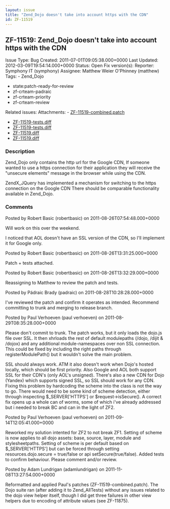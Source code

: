 ```yaml
---
layout: issue
title: "Zend_Dojo doesn't take into account https with the CDN"
id: ZF-11519
---
```


ZF-11519: Zend\_Dojo doesn't take into account https with the CDN
-----------------------------------------------------------------

 Issue Type: Bug Created: 2011-07-01T09:05:38.000+0000 Last Updated: 2012-03-09T19:54:14.000+0000 Status: Open Fix version(s): 
 Reporter:  Symphony IT (symphony)  Assignee:  Matthew Weier O'Phinney (matthew)  Tags: - Zend\_Dojo
- state:patch-ready-for-review
- zf-crteam-padraic
- zf-crteam-priority
- zf-crteam-review
 
 Related issues: 
 Attachments: - [ZF-11519-combined.patch](/issues/secure/attachment/14727/ZF-11519-combined.patch)
- [ZF-11519-tests.diff](/issues/secure/attachment/14644/ZF-11519-tests.diff)
- [ZF-11519-tests.diff](/issues/secure/attachment/14621/ZF-11519-tests.diff)
- [ZF-11519.diff](/issues/secure/attachment/14643/ZF-11519.diff)
- [ZF-11519.diff](/issues/secure/attachment/14620/ZF-11519.diff)
 
### Description

Zend\_Dojo only contains the http url for the Google CDN, If someone wanted to use a https connection for their application they will receive the "unsecure elements" message in the browser while using the CDN.

ZendX\_JQuery has implemented a mechanism for switching to the https connection on the Google CDN There should be comparable functionality available in Zend\_Dojo.

 

 

### Comments

Posted by Robert Basic (robertbasic) on 2011-08-26T07:54:48.000+0000

Will work on this over the weekend.

I noticed that AOL doesn't have an SSL version of the CDN, so I'll implement it for Google only.

 

 

Posted by Robert Basic (robertbasic) on 2011-08-26T13:31:25.000+0000

Patch + tests attached.

 

 

Posted by Robert Basic (robertbasic) on 2011-08-26T13:32:29.000+0000

Reassigning to Matthew to review the patch and tests.

 

 

Posted by Pádraic Brady (padraic) on 2011-08-28T10:28:28.000+0000

I've reviewed the patch and confirm it operates as intended. Recommend committing to trunk and merging to release branch.

 

 

Posted by Paul Verhoeven (paul verhoeven) on 2011-08-29T08:35:28.000+0000

Please don't commit to trunk. The patch works, but it only loads the dojo.js file over SSL. It then xhrloads the rest of default modulepaths (/dojo, /dijit & /dojox) and any additional module-namespaces over non SSL connection. This could be fixed by including the right paths through registerModulePath() but it wouldn't solve the main problem.

SSL should always work. ATM it also doesn't work when Dojo's hosted locally, which should be first priority. Also Google and AOL both support SSL for their CDN's (only AOL's unsigned). There's also a new CDN for Dojo (Yandex) which supports signed SSL, so SSL should work for any CDN. Fixing this problem by hardcoding the scheme into the class is not the way to go. There would need to be some kind of scheme detection, either through inspecting $\_SERVER['HTTPS'] or $request->isSecure(). A correct fix opens up a whole can of worms, some of which i've already addressed but i needed to break BC and can in the light of ZF2.

 

 

Posted by Paul Verhoeven (paul verhoeven) on 2011-09-14T12:05:41.000+0000

Reworked my solution intented for ZF2 to not break ZF1. Setting of scheme is now applies to all dojo assets: base, source, layer, module and stylesheetpaths. Setting of scheme is per default based on $\_SERVER['HTTPS'] but can be forced through setting resources.dojo.secure = true/false or api setSecure(true/false). Added tests to confirm behaviour. Please comment and/or review.

 

 

Posted by Adam Lundrigan (adamlundrigan) on 2011-11-08T13:27:54.000+0000

Reformatted and applied Paul's patches (ZF-11519-combined.patch). The Dojo suite ran (after adding it to Zend\_AllTests) without any issues related to the dojo view helper itself, though I did get three failures in other view helpers due to encoding of attribute values (see ZF-11875).

 

 